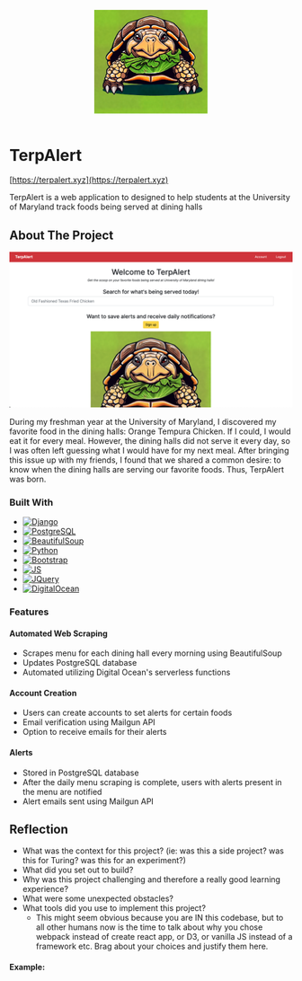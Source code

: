 <img src="images/logo.png" alt="logo" width="200" style="display: block; margin-left: auto; margin-right: auto; width: 40%"/> <br>

# TerpAlert
[https://terpalert.xyz](https://terpalert.xyz)

TerpAlert is a web application to designed to help students at the University of Maryland track foods being served at dining halls

## About The Project
![Screenshot of website landing page](images/landing_page.png)

During my freshman year at the University of Maryland, I discovered my favorite food in the dining halls: Orange Tempura Chicken.
If I could, I would eat it for every meal. However, the dining halls did not serve it every day, so I was often left guessing what I would have for my next meal.
After bringing this issue up with my friends, I found that we shared a common desire: to know when the dining halls are serving our favorite foods.
Thus, TerpAlert was born.

### Built With
* [![Django][Django.com]][Django-url]
* [![PostgreSQL][Postgres.com]][Postgres-url]
* [![BeautifulSoup][BeautifulSoup.com]][BeautifulSoup-url]
* [![Python][Python.com]][Python-url]
* [![Bootstrap][Bootstrap.com]][Bootstrap-url]
* [![JS][JS.com]][JS-url]
* [![JQuery][JQuery.com]][JQuery-url]
* [![DigitalOcean][DigitalOcean.com]][DigitalOcean-url]


### Features 

#### Automated Web Scraping
  
-  Scrapes menu for each dining hall every morning using BeautifulSoup
-  Updates PostgreSQL database
-  Automated utilizing Digital Ocean's serverless functions

#### Account Creation
-  Users can create accounts to set alerts for certain foods
-  Email verification using Mailgun API
-  Option to receive emails for their alerts

#### Alerts
-  Stored in PostgreSQL database
-  After the daily menu scraping is complete, users with alerts present in the menu are notified
-  Alert emails sent using Mailgun API

## Reflection

  - What was the context for this project? (ie: was this a side project? was this for Turing? was this for an experiment?)
  - What did you set out to build?
  - Why was this project challenging and therefore a really good learning experience?
  - What were some unexpected obstacles?
  - What tools did you use to implement this project?
      - This might seem obvious because you are IN this codebase, but to all other humans now is the time to talk about why you chose webpack instead of create react app, or D3, or vanilla JS instead of a framework etc. Brag about your choices and justify them here.  

#### Example:  


<!-- MARKDOWN LINKS & IMAGES -->
[Django.com]: https://www.djangoproject.com/m/img/badges/djangomade124x25.gif
[Django-url]: https://www.djangoproject.com
[Bootstrap.com]: https://img.shields.io/badge/Bootstrap-563D7C?style=for-the-badge&logo=bootstrap&logoColor=white
[Bootstrap-url]: https://getbootstrap.com
[JQuery.com]: https://img.shields.io/badge/jQuery-0769AD?style=for-the-badge&logo=jquery&logoColor=white
[JQuery-url]: https://jquery.com
[BeautifulSoup.com]: https://shields.io/badge/BeautifulSoup-4-green
[BeautifulSoup-url]: https://beautiful-soup-4.readthedocs.io/
[Postgres.com]: https://img.shields.io/badge/postgresql-4169e1?style=for-the-badge&logo=postgresql&logoColor=white
[Postgres-url]: https://www.postgresql.org/
[DigitalOcean.com]: https://img.shields.io/badge/-Digital_Ocean-blue?style=for-the-badge&logo=digitalocean&logoColor=white
[DigitalOcean-url]: https://digitalocean.com/
[Python.com]: https://img.shields.io/badge/python-3670A0?style=for-the-badge&logo=python&logoColor=ffdd54
[Python-url]: https://www.python.org/
[JS.com]: https://shields.io/badge/JavaScript-F7DF1E?logo=JavaScript&logoColor=000&style=flat-square
[JS-url]: https://www.javascript.com/